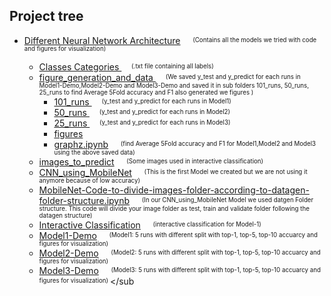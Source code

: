 
## Project tree
* [Different Neural Network Architecture](./Different%20Neural%20Network%20Architecture) &nbsp;&nbsp;&nbsp; <sup><sub> (Contains all the models we tried with code and figures for visualization) </sup></sub>
	
   * [Classes Categories ](https://github.com/CSCI4850/S20-team8-project/tree/master/Different%20Neural%20Network%20Architecture/Classes%20Categories) &nbsp;&nbsp;&nbsp; <sup><sub> (.txt file containing all labels) </sup></sub>	
   * [figure_generation_and_data ](https://github.com/CSCI4850/S20-team8-project/tree/master/Different%20Neural%20Network%20Architecture/figure_generation_and_data) &nbsp;&nbsp;&nbsp; <sup><sub> (We saved y_test and y_predict for each runs in Model1-Demo,Model2-Demo and Model3-Demo and saved it in sub folders 101_runs, 50_runs, 25_runs to find Average 5Fold accuracy and F1 also generated we figures )</sup></sub>
		* [101_runs ](https://github.com/CSCI4850/S20-team8-project/tree/master/Different%20Neural%20Network%20Architecture/figure_generation_and_data/101_runs) &nbsp;&nbsp;&nbsp; <sup><sub> (y_test and y_predict for each runs in Model1)</sup></sub>
		* [50_runs ](https://github.com/CSCI4850/S20-team8-project/tree/master/Different%20Neural%20Network%20Architecture/figure_generation_and_data/50_runs) &nbsp;&nbsp;&nbsp; <sup><sub> (y_test and y_predict for each runs in Model2)</sup></sub>
		* [25_runs ](https://github.com/CSCI4850/S20-team8-project/tree/master/Different%20Neural%20Network%20Architecture/figure_generation_and_data/25_runs) &nbsp;&nbsp;&nbsp; <sup><sub> (y_test and y_predict for each runs in Model3)</sup></sub>
		* [figures](https://github.com/CSCI4850/S20-team8-project/tree/master/Different%20Neural%20Network%20Architecture/figure_generation_and_data/figures) 
		* [graphz.ipynb](https://github.com/CSCI4850/S20-team8-project/tree/master/Different%20Neural%20Network%20Architecture/figure_generation_and_data/graphz.ipynb) &nbsp;&nbsp;&nbsp; <sup><sub> (find Average 5Fold accuracy and F1 for Model1,Model2 and Model3 using the above saved data)</sup></sub>
   * [images_to_predict](https://github.com/CSCI4850/S20-team8-project/tree/master/Different%20Neural%20Network%20Architecture/images_to_predict) &nbsp;&nbsp;&nbsp; <sup><sub> (Some images used in interactive classification) </sup></sub>
   * [CNN_using_MobileNet](https://github.com/CSCI4850/S20-team8-project/blob/master/Different%20Neural%20Network%20Architecture/CNN%20using%20MobileNet%20.ipynb)  &nbsp;&nbsp;&nbsp; <sup><sub> (This is the first Model we created but we are not using it anymore because of low accuracy) </sup></sub>
   * [MobileNet-Code-to-divide-images-folder-according-to-datagen-folder-structure.ipynb](https://github.com/CSCI4850/S20-team8-project/blob/master/Different%20Neural%20Network%20Architecture/MobileNet-Code-to-divide-images-folder-according-to-datagen-folder-structure.ipynb)  &nbsp;&nbsp;&nbsp; <sup><sub> (In our CNN_using_MobileNet Model we used datgen Folder structure. This code will divide your image folder as test, train and validate folder following the datagen structure) </sup></sub>
   * [Interactive Classification](https://github.com/CSCI4850/S20-team8-project/tree/master/Different%20Neural%20Network%20Architecture/images_to_predict) &nbsp;&nbsp;&nbsp; <sup><sub> (interactive classification for Model-1) </sup></sub>
   * [Model1-Demo](https://github.com/CSCI4850/S20-team8-project/tree/master/Different%20Neural%20Network%20Architecture/Model1-Demo.ipynb)  &nbsp;&nbsp;&nbsp; <sup><sub> (Model1: 5 runs with different split with top-1, top-5, top-10 accuarcy and figures for visualization) </sup></sub>
   * [Model2-Demo](https://github.com/CSCI4850/S20-team8-project/tree/master/Different%20Neural%20Network%20Architecture/Model1-Demo.ipynb)  &nbsp;&nbsp;&nbsp; <sup><sub> (Model2: 5 runs with different split with top-1, top-5, top-10 accuarcy and figures for visualization) </sup></sub>
   * [Model3-Demo](https://github.com/CSCI4850/S20-team8-project/tree/master/Different%20Neural%20Network%20Architecture/Model1-Demo.ipynb)  &nbsp;&nbsp;&nbsp; <sup><sub> (Model3: 5 runs with different split with top-1, top-5, top-10 accuarcy and figures for visualization) </sup></sub
  

